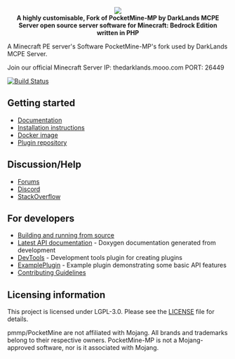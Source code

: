<p align="center">
	<a href="https://pmmp.io"><img src="https://media.discordapp.net/attachments/730821710781218857/767013031636500541/Screenshot_20201016_214701.png"></img></a><br>
	<b>A highly customisable, Fork of PocketMine-MP by DarkLands MCPE Server open source server software for Minecraft: Bedrock Edition written in PHP</b>

A Minecraft PE server's Software PocketMine-MP's fork used by DarkLands MCPE Server.

Join our official Minecraft Server
IP: thedarklands.mooo.com
PORT: 26449

</p>

[![Build Status](https://travis-ci.com/pmmp/PocketMine-MP.svg?branch=master)](https://travis-ci.com/pmmp/PocketMine-MP)

## Getting started
- [Documentation](http://pmmp.readthedocs.org/)
- [Installation instructions](https://pmmp.readthedocs.io/en/rtfd/installation.html)
- [Docker image](https://hub.docker.com/r/pmmp/pocketmine-mp)
- [Plugin repository](https://poggit.pmmp.io/plugins)

## Discussion/Help
- [Forums](https://forums.pmmp.io/)
- [Discord](https://discord.gg/D64SFYg)
- [StackOverflow](https://stackoverflow.com/tags/pocketmine)

## For developers
 * [Building and running from source](BUILDING.md)
 * [Latest API documentation](https://jenkins.pmmp.io/job/PocketMine-MP-doc/doxygen/) - Doxygen documentation generated from development
 * [DevTools](https://github.com/pmmp/DevTools/) - Development tools plugin for creating plugins
 * [ExamplePlugin](https://github.com/pmmp/ExamplePlugin/) - Example plugin demonstrating some basic API features
 * [Contributing Guidelines](CONTRIBUTING.md)


## Licensing information
This project is licensed under LGPL-3.0. Please see the [LICENSE](/LICENSE) file for details.

pmmp/PocketMine are not affiliated with Mojang. All brands and trademarks belong to their respective owners. PocketMine-MP is not a Mojang-approved software, nor is it associated with Mojang.
